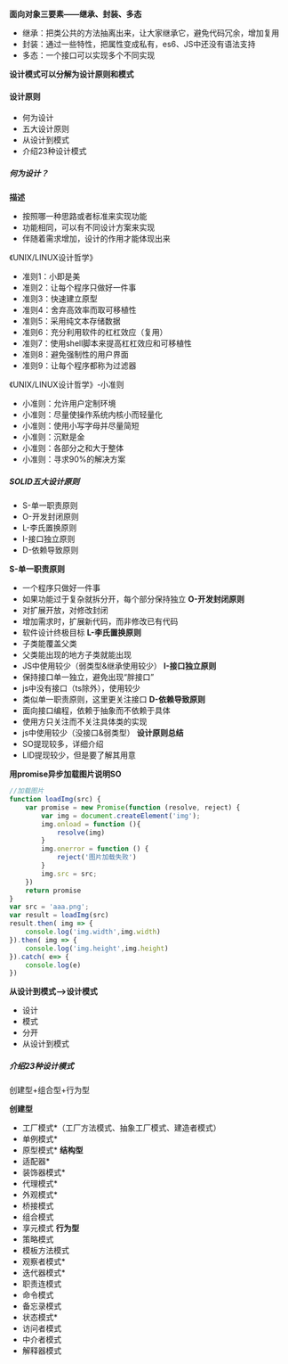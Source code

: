 **面向对象三要素——继承、封装、多态**
- 继承：把类公共的方法抽离出来，让大家继承它，避免代码冗余，增加复用
- 封装：通过一些特性，把属性变成私有，es6、JS中还没有语法支持
- 多态：一个接口可以实现多个不同实现

**设计模式可以分解为设计原则和模式**

#### 设计原则
- 何为设计
- 五大设计原则
- 从设计到模式
- 介绍23种设计模式

##### 何为设计？
**描述**
- 按照哪一种思路或者标准来实现功能
- 功能相同，可以有不同设计方案来实现
- 伴随着需求增加，设计的作用才能体现出来

《UNIX/LINUX设计哲学》
- 准则1：小即是美
- 准则2：让每个程序只做好一件事
- 准则3：快速建立原型
- 准则4：舍弃高效率而取可移植性
- 准则5：采用纯文本存储数据 
- 准则6：充分利用软件的杠杠效应（复用）
- 准则7：使用shell脚本来提高杠杠效应和可移植性
- 准则8：避免强制性的用户界面
- 准则9：让每个程序都称为过滤器

《UNIX/LINUX设计哲学》-小准则
- 小准则：允许用户定制环境
- 小准则：尽量使操作系统内核小而轻量化
- 小准则：使用小写字母并尽量简短
- 小准则：沉默是金
- 小准则：各部分之和大于整体
- 小准则：寻求90%的解决方案

##### SOLID五大设计原则
- S-单一职责原则
- O-开发封闭原则
- L-李氏置换原则
- I-接口独立原则
- D-依赖导致原则  

**S-单一职责原则**
- 一个程序只做好一件事
- 如果功能过于复杂就拆分开，每个部分保持独立
**O-开发封闭原则**
- 对扩展开放，对修改封闭
- 增加需求时，扩展新代码，而非修改已有代码
- 软件设计终极目标
**L-李氏置换原则**
- 子类能覆盖父类
- 父类能出现的地方子类就能出现
- JS中使用较少（弱类型&继承使用较少）
**I-接口独立原则**
- 保持接口单一独立，避免出现“胖接口”
- js中没有接口（ts除外），使用较少
- 类似单一职责原则，这里更关注接口
**D-依赖导致原则**  
- 面向接口编程，依赖于抽象而不依赖于具体
- 使用方只关注而不关注具体类的实现
- js中使用较少（没接口&弱类型）
**设计原则总结**
- SO提现较多，详细介绍
- LID提现较少，但是要了解其用意

**用promise异步加载图片说明SO**
```js
//加载图片
function loadImg(src) {
    var promise = new Promise(function (resolve, reject) {
        var img = document.createElement('img');
        img.onload = function (){
            resolve(img)
        }
        img.onerror = function () {
            reject('图片加载失败')
        }
        img.src = src;
    })
    return promise
}
var src = 'aaa.png';
var result = loadImg(src)
result.then( img => {
    console.log('img.width',img.width)
}).then( img => {
    console.log('img.height',img.height)
}).catch( e=> {
    console.log(e)
})
```

**从设计到模式——>设计模式**
- 设计
- 模式
- 分开
- 从设计到模式

##### 介绍23种设计模式
创建型+组合型+行为型

**创建型**
- 工厂模式*（工厂方法模式、抽象工厂模式、建造者模式）
- 单例模式*
- 原型模式*
**结构型**
- 适配器*
- 装饰器模式*
- 代理模式*
- 外观模式*
- 桥接模式
- 组合模式
- 享元模式
**行为型**
- 策略模式
- 模板方法模式
- 观察者模式*
- 迭代器模式*
- 职责连模式
- 命令模式
- 备忘录模式
- 状态模式*
- 访问者模式
- 中介者模式
- 解释器模式